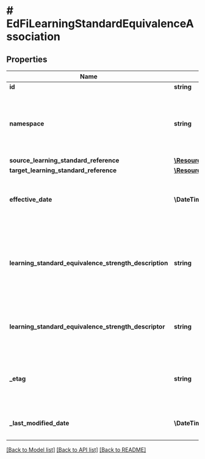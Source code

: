 # # EdFiLearningStandardEquivalenceAssociation

## Properties

Name | Type | Description | Notes
------------ | ------------- | ------------- | -------------
**id** | **string** |  | [optional]
**namespace** | **string** | The namespace of the organization that has created and owns the association. |
**source_learning_standard_reference** | [**\Resources\Model\EdFiLearningStandardReference**](EdFiLearningStandardReference.md) |  |
**target_learning_standard_reference** | [**\Resources\Model\EdFiLearningStandardReference**](EdFiLearningStandardReference.md) |  |
**effective_date** | **\DateTime** | The date that the association is considered to be applicable or effective. | [optional]
**learning_standard_equivalence_strength_description** | **string** | Captures supplemental information on the relationship. Recommended for use only when the match is partial. | [optional]
**learning_standard_equivalence_strength_descriptor** | **string** | A measure that indicates the strength or quality of the equivalence relationship. | [optional]
**_etag** | **string** | A unique system-generated value that identifies the version of the resource. | [optional]
**_last_modified_date** | **\DateTime** | The date and time the resource was last modified. | [optional]

[[Back to Model list]](../../README.md#models) [[Back to API list]](../../README.md#endpoints) [[Back to README]](../../README.md)
